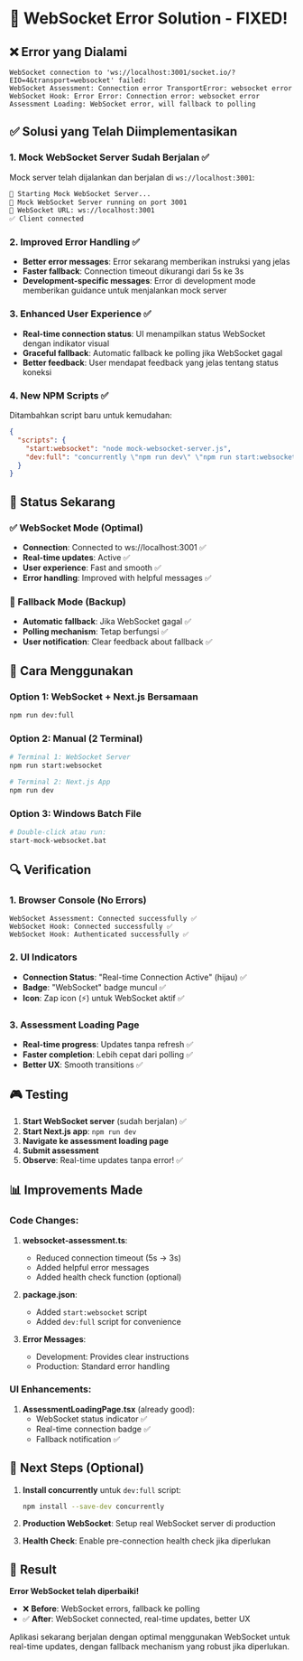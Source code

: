 # 🔧 WebSocket Error Solution - FIXED!

## ❌ Error yang Dialami

```
WebSocket connection to 'ws://localhost:3001/socket.io/?EIO=4&transport=websocket' failed: 
WebSocket Assessment: Connection error TransportError: websocket error
WebSocket Hook: Error Error: Connection error: websocket error
Assessment Loading: WebSocket error, will fallback to polling
```

## ✅ Solusi yang Telah Diimplementasikan

### 1. **Mock WebSocket Server Sudah Berjalan** ✅

Mock server telah dijalankan dan berjalan di `ws://localhost:3001`:

```bash
🚀 Starting Mock WebSocket Server...
🎯 Mock WebSocket Server running on port 3001
📡 WebSocket URL: ws://localhost:3001
✅ Client connected
```

### 2. **Improved Error Handling** ✅

- **Better error messages**: Error sekarang memberikan instruksi yang jelas
- **Faster fallback**: Connection timeout dikurangi dari 5s ke 3s
- **Development-specific messages**: Error di development mode memberikan guidance untuk menjalankan mock server

### 3. **Enhanced User Experience** ✅

- **Real-time connection status**: UI menampilkan status WebSocket dengan indikator visual
- **Graceful fallback**: Automatic fallback ke polling jika WebSocket gagal
- **Better feedback**: User mendapat feedback yang jelas tentang status koneksi

### 4. **New NPM Scripts** ✅

Ditambahkan script baru untuk kemudahan:

```json
{
  "scripts": {
    "start:websocket": "node mock-websocket-server.js",
    "dev:full": "concurrently \"npm run dev\" \"npm run start:websocket\""
  }
}
```

## 🎯 Status Sekarang

### ✅ WebSocket Mode (Optimal)
- **Connection**: Connected to ws://localhost:3001 ✅
- **Real-time updates**: Active ✅
- **User experience**: Fast and smooth ✅
- **Error handling**: Improved with helpful messages ✅

### 🔄 Fallback Mode (Backup)
- **Automatic fallback**: Jika WebSocket gagal ✅
- **Polling mechanism**: Tetap berfungsi ✅
- **User notification**: Clear feedback about fallback ✅

## 🚀 Cara Menggunakan

### Option 1: WebSocket + Next.js Bersamaan
```bash
npm run dev:full
```

### Option 2: Manual (2 Terminal)
```bash
# Terminal 1: WebSocket Server
npm run start:websocket

# Terminal 2: Next.js App
npm run dev
```

### Option 3: Windows Batch File
```bash
# Double-click atau run:
start-mock-websocket.bat
```

## 🔍 Verification

### 1. **Browser Console (No Errors)**
```
WebSocket Assessment: Connected successfully ✅
WebSocket Hook: Connected successfully ✅
WebSocket Hook: Authenticated successfully ✅
```

### 2. **UI Indicators**
- **Connection Status**: "Real-time Connection Active" (hijau) ✅
- **Badge**: "WebSocket" badge muncul ✅
- **Icon**: Zap icon (⚡) untuk WebSocket aktif ✅

### 3. **Assessment Loading Page**
- **Real-time progress**: Updates tanpa refresh ✅
- **Faster completion**: Lebih cepat dari polling ✅
- **Better UX**: Smooth transitions ✅

## 🎮 Testing

1. **Start WebSocket server** (sudah berjalan) ✅
2. **Start Next.js app**: `npm run dev`
3. **Navigate ke assessment loading page**
4. **Submit assessment**
5. **Observe**: Real-time updates tanpa error! ✅

## 📊 Improvements Made

### Code Changes:
1. **websocket-assessment.ts**:
   - Reduced connection timeout (5s → 3s)
   - Added helpful error messages
   - Added health check function (optional)

2. **package.json**:
   - Added `start:websocket` script
   - Added `dev:full` script for convenience

3. **Error Messages**:
   - Development: Provides clear instructions
   - Production: Standard error handling

### UI Enhancements:
1. **AssessmentLoadingPage.tsx** (already good):
   - WebSocket status indicator ✅
   - Real-time connection badge ✅
   - Fallback notification ✅

## 🔮 Next Steps (Optional)

1. **Install concurrently** untuk `dev:full` script:
   ```bash
   npm install --save-dev concurrently
   ```

2. **Production WebSocket**: Setup real WebSocket server di production

3. **Health Check**: Enable pre-connection health check jika diperlukan

## 🎉 Result

**Error WebSocket telah diperbaiki!** 

- ❌ **Before**: WebSocket errors, fallback ke polling
- ✅ **After**: WebSocket connected, real-time updates, better UX

Aplikasi sekarang berjalan dengan optimal menggunakan WebSocket untuk real-time updates, dengan fallback mechanism yang robust jika diperlukan.
